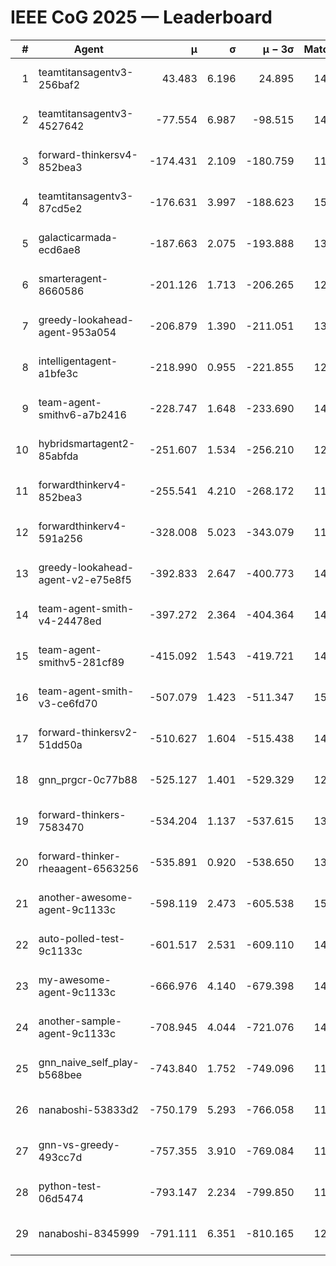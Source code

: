 # IEEE CoG 2025 — Leaderboard

| # | Agent | μ | σ | μ − 3σ | Matches | Updated |
|---:|---|---:|---:|---:|---:|---|
| 1 | teamtitansagentv3-256baf2 | 43.483 | 6.196 | 24.895 | 14796 | 2025-08-22 08:54 |
| 2 | teamtitansagentv3-4527642 | -77.554 | 6.987 | -98.515 | 14170 | 2025-08-22 08:54 |
| 3 | forward-thinkersv4-852bea3 | -174.431 | 2.109 | -180.759 | 11478 | 2025-08-22 08:54 |
| 4 | teamtitansagentv3-87cd5e2 | -176.631 | 3.997 | -188.623 | 15286 | 2025-08-22 08:54 |
| 5 | galacticarmada-ecd6ae8 | -187.663 | 2.075 | -193.888 | 13680 | 2025-08-22 08:54 |
| 6 | smarteragent-8660586 | -201.126 | 1.713 | -206.265 | 12191 | 2025-08-22 08:54 |
| 7 | greedy-lookahead-agent-953a054 | -206.879 | 1.390 | -211.051 | 13892 | 2025-08-22 08:54 |
| 8 | intelligentagent-a1bfe3c | -218.990 | 0.955 | -221.855 | 12317 | 2025-08-22 08:54 |
| 9 | team-agent-smithv6-a7b2416 | -228.747 | 1.648 | -233.690 | 14140 | 2025-08-22 08:54 |
| 10 | hybridsmartagent2-85abfda | -251.607 | 1.534 | -256.210 | 12873 | 2025-08-22 08:54 |
| 11 | forwardthinkerv4-852bea3 | -255.541 | 4.210 | -268.172 | 11752 | 2025-08-22 08:54 |
| 12 | forwardthinkerv4-591a256 | -328.008 | 5.023 | -343.079 | 11957 | 2025-08-22 08:54 |
| 13 | greedy-lookahead-agent-v2-e75e8f5 | -392.833 | 2.647 | -400.773 | 14292 | 2025-08-22 08:54 |
| 14 | team-agent-smith-v4-24478ed | -397.272 | 2.364 | -404.364 | 14982 | 2025-08-22 08:54 |
| 15 | team-agent-smithv5-281cf89 | -415.092 | 1.543 | -419.721 | 14440 | 2025-08-22 08:54 |
| 16 | team-agent-smith-v3-ce6fd70 | -507.079 | 1.423 | -511.347 | 15682 | 2025-08-22 08:54 |
| 17 | forward-thinkersv2-51dd50a | -510.627 | 1.604 | -515.438 | 14248 | 2025-08-22 08:54 |
| 18 | gnn_prgcr-0c77b88 | -525.127 | 1.401 | -529.329 | 12970 | 2025-08-22 08:54 |
| 19 | forward-thinkers-7583470 | -534.204 | 1.137 | -537.615 | 13480 | 2025-08-22 08:54 |
| 20 | forward-thinker-rheaagent-6563256 | -535.891 | 0.920 | -538.650 | 13908 | 2025-08-22 08:54 |
| 21 | another-awesome-agent-9c1133c | -598.119 | 2.473 | -605.538 | 15260 | 2025-08-22 08:54 |
| 22 | auto-polled-test-9c1133c | -601.517 | 2.531 | -609.110 | 14380 | 2025-08-22 08:54 |
| 23 | my-awesome-agent-9c1133c | -666.976 | 4.140 | -679.398 | 14440 | 2025-08-22 08:54 |
| 24 | another-sample-agent-9c1133c | -708.945 | 4.044 | -721.076 | 14440 | 2025-08-22 08:54 |
| 25 | gnn_naive_self_play-b568bee | -743.840 | 1.752 | -749.096 | 11440 | 2025-08-22 08:54 |
| 26 | nanaboshi-53833d2 | -750.179 | 5.293 | -766.058 | 11120 | 2025-08-22 08:54 |
| 27 | gnn-vs-greedy-493cc7d | -757.355 | 3.910 | -769.084 | 11800 | 2025-08-22 08:54 |
| 28 | python-test-06d5474 | -793.147 | 2.234 | -799.850 | 11900 | 2025-08-22 08:54 |
| 29 | nanaboshi-8345999 | -791.111 | 6.351 | -810.165 | 12210 | 2025-08-22 08:54 |
